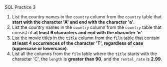 SQL Practice 3

1. List the country names in the `country` column from the `country` table that **start with the character 'A' and end with the character 'a'**.  
2. List the country names in the `country` column from the `country` table that consist of **at least 6 characters and end with the character 'n'**.  
3. List the movie titles in the `title` column from the `film` table that contain **at least 4 occurrences of the character 'T', regardless of case (uppercase or lowercase)**.  
4. List all the columns from the `film` table where the `title` starts with the character 'C', the `length` is **greater than 90**, and the `rental_rate` is **2.99**.
